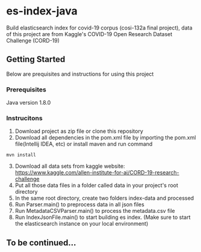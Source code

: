 # es-index-java
Build elasticsearch index for covid-19 corpus (cosi-132a final project), data of this project are from Kaggle's COVID-19 Open Research Dataset Challenge (CORD-19)
## Getting Started
Below are prequisites and instructions for using this project
### Prerequisites
Java version 1.8.0
### Instrucitons
1. Download project as zip file or clone this repository
2. Download all dependencies in the pom.xml file by importing the pom.xml file(Intellij IDEA, etc) or install maven and run command 
```
mvn install
```

3. Download all data sets from kaggle website: https://www.kaggle.com/allen-institute-for-ai/CORD-19-research-challenge
4. Put all those data files in a folder called data in your project's root directory
5. In the same root directory, create two folders index-data and processed
6. Run Parser.main() to preprocess data in all json files
7. Run MetadataCSVParser.main() to process the metadata.csv file
8. Run IndexJsonFile.main() to start building es index. (Make sure to start the elasticsearch instance on your local environment)

## To be continued...
